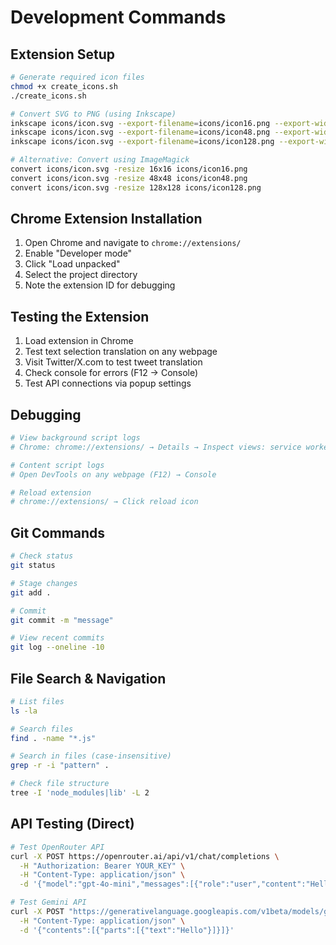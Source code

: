 # Development Commands

## Extension Setup
```bash
# Generate required icon files
chmod +x create_icons.sh
./create_icons.sh

# Convert SVG to PNG (using Inkscape)
inkscape icons/icon.svg --export-filename=icons/icon16.png --export-width=16 --export-height=16
inkscape icons/icon.svg --export-filename=icons/icon48.png --export-width=48 --export-height=48
inkscape icons/icon.svg --export-filename=icons/icon128.png --export-width=128 --export-height=128

# Alternative: Convert using ImageMagick
convert icons/icon.svg -resize 16x16 icons/icon16.png
convert icons/icon.svg -resize 48x48 icons/icon48.png
convert icons/icon.svg -resize 128x128 icons/icon128.png
```

## Chrome Extension Installation
1. Open Chrome and navigate to `chrome://extensions/`
2. Enable "Developer mode"
3. Click "Load unpacked"
4. Select the project directory
5. Note the extension ID for debugging

## Testing the Extension
1. Load extension in Chrome
2. Test text selection translation on any webpage
3. Visit Twitter/X.com to test tweet translation
4. Check console for errors (F12 → Console)
5. Test API connections via popup settings

## Debugging
```bash
# View background script logs
# Chrome: chrome://extensions/ → Details → Inspect views: service worker

# Content script logs
# Open DevTools on any webpage (F12) → Console

# Reload extension
# chrome://extensions/ → Click reload icon
```

## Git Commands
```bash
# Check status
git status

# Stage changes
git add .

# Commit
git commit -m "message"

# View recent commits
git log --oneline -10
```

## File Search & Navigation
```bash
# List files
ls -la

# Search files
find . -name "*.js"

# Search in files (case-insensitive)
grep -r -i "pattern" .

# Check file structure
tree -I 'node_modules|lib' -L 2
```

## API Testing (Direct)
```bash
# Test OpenRouter API
curl -X POST https://openrouter.ai/api/v1/chat/completions \
  -H "Authorization: Bearer YOUR_KEY" \
  -H "Content-Type: application/json" \
  -d '{"model":"gpt-4o-mini","messages":[{"role":"user","content":"Hello"}]}'

# Test Gemini API
curl -X POST "https://generativelanguage.googleapis.com/v1beta/models/gemini-1.5-flash:generateContent?key=YOUR_KEY" \
  -H "Content-Type: application/json" \
  -d '{"contents":[{"parts":[{"text":"Hello"}]}]}'
```